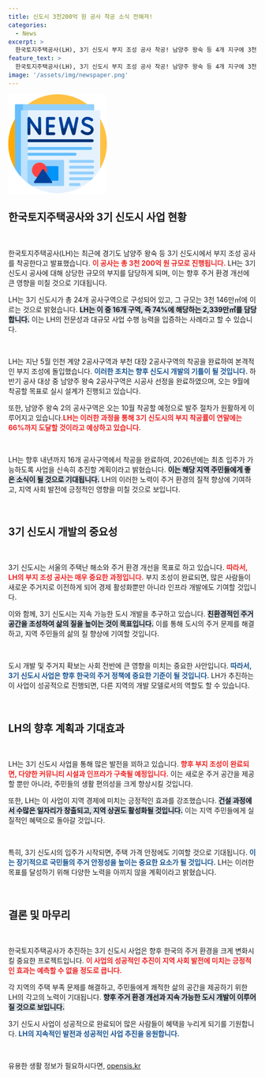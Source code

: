 ```yaml
---
title: 신도시 3천200억 원 공사 착공 소식 전해져!
categories:
  - News
excerpt: >
  한국토지주택공사(LH), 3기 신도시 부지 조성 공사 착공! 남양주 왕숙 등 4개 지구에 3천 200억 원 투입, 2026년 입주 목표! 투자와 혁신이 만들어갈 미래를 함께 하세요!
feature_text: >
  한국토지주택공사(LH), 3기 신도시 부지 조성 공사 착공! 남양주 왕숙 등 4개 지구에 3천 200억 원 투입, 2026년 입주 목표! 투자와 혁신이 만들어갈 미래를 함께 하세요!
image: '/assets/img/newspaper.png'
---
```


<p><img src="/assets/img/newspaper.png" alt="kimp 속보" /></p>

<h2 data-ke-size="size26">한국토지주택공사와 3기 신도시 사업 현황</h2>

<p data-ke-size="size16">&nbsp;</p>

<p>한국토지주택공사(LH)는 최근에 경기도 남양주 왕숙 등 3기 신도시에서 부지 조성 공사를 착공한다고 발표했습니다. <b><span style="color: #ee2323;">이 공사는 총 3천 200억 원 규모로 진행됩니다.</span></b> LH는 3기 신도시 공사에 대해 상당한 규모의 부지를 담당하게 되며, 이는 향후 주거 환경 개선에 큰 영향을 미칠 것으로 기대됩니다. </p>

<p>LH는 3기 신도시가 총 24개 공사구역으로 구성되어 있고, 그 규모는 3천 146만㎡에 이르는 것으로 밝혔습니다. <b><span style="background-color: #21538527;">LH는 이 중 16개 구역, 즉 74%에 해당하는 2,339만㎡를 담당합니다.</span></b> 이는 LH의 전문성과 대규모 사업 수행 능력을 입증하는 사례라고 할 수 있습니다. </p>

<p data-ke-size="size16">&nbsp;</p>

<p>LH는 지난 5월 인천 계양 2공사구역과 부천 대장 2공사구역의 착공을 완료하여 본격적인 부지 조성에 돌입했습니다. <b><span style="color: #1a5490;">이러한 조치는 향후 신도시 개발의 기틀이 될 것입니다.</span></b> 하반기 공사 대상 중 남양주 왕숙 2공사구역은 시공사 선정을 완료하였으며, 오는 9월에 착공할 목표로 실시 설계가 진행되고 있습니다.</p>

<p>또한, 남양주 왕숙 2의 공사구역은 오는 10월 착공할 예정으로 발주 절차가 원활하게 이루어지고 있습니다.<b><span style="color: #ee2323;">LH는 이러한 과정을 통해 3기 신도시의 부지 착공률이 연말에는 66%까지 도달할 것이라고 예상하고 있습니다.</span></b> </p>

<p data-ke-size="size16">&nbsp;</p>

<p>LH는 향후 내년까지 16개 공사구역에서 착공을 완료하여, 2026년에는 최초 입주가 가능하도록 사업을 신속히 추진할 계획이라고 밝혔습니다. <b><span style="background-color: #21538527;">이는 해당 지역 주민들에게 좋은 소식이 될 것으로 기대됩니다.</span></b> LH의 이러한 노력이 주거 환경의 질적 향상에 기여하고, 지역 사회 발전에 긍정적인 영향을 미칠 것으로 보입니다.</p>

<p data-ke-size="size16">&nbsp;</p>

<h2 data-ke-size="size26">3기 신도시 개발의 중요성</h2>

<p data-ke-size="size16">&nbsp;</p>

<p>3기 신도시는 서울의 주택난 해소와 주거 환경 개선을 목표로 하고 있습니다. <b><span style="color: #ee2323;">따라서, LH의 부지 조성 공사는 매우 중요한 과정입니다.</span></b> 부지 조성이 완료되면, 많은 사람들이 새로운 주거지로 이전하게 되어 경제 활성화뿐만 아니라 인프라 개발에도 기여할 것입니다. </p>

<p>이와 함께, 3기 신도시는 지속 가능한 도시 개발을 추구하고 있습니다. <b><span style="background-color: #21538527;">친환경적인 주거 공간을 조성하여 삶의 질을 높이는 것이 목표입니다.</span></b> 이를 통해 도시의 주거 문제를 해결하고, 지역 주민들의 삶의 질 향상에 기여할 것입니다.</p>

<p data-ke-size="size16">&nbsp;</p>

<p>도시 개발 및 주거지 확보는 사회 전반에 큰 영향을 미치는 중요한 사안입니다. <b><span style="color: #1a5490;">따라서, 3기 신도시 사업은 향후 한국의 주거 정책에 중요한 기준이 될 것입니다.</span></b> LH가 추진하는 이 사업이 성공적으로 진행되면, 다른 지역의 개발 모델로서의 역할도 할 수 있습니다.</p>

<p data-ke-size="size16">&nbsp;</p>

<h2 data-ke-size="size26">LH의 향후 계획과 기대효과</h2>

<p data-ke-size="size16">&nbsp;</p>

<p>LH는 3기 신도시 사업을 통해 많은 발전을 꾀하고 있습니다. <b><span style="color: #ee2323;">향후 부지 조성이 완료되면, 다양한 커뮤니티 시설과 인프라가 구축될 예정입니다.</span></b> 이는 새로운 주거 공간을 제공할 뿐만 아니라, 주민들의 생활 편의성을 크게 향상시킬 것입니다.</p>

<p>또한, LH는 이 사업이 지역 경제에 미치는 긍정적인 효과를 강조했습니다. <b><span style="background-color: #21538527;">건설 과정에서 수많은 일자리가 창출되고, 지역 상권도 활성화될 것입니다.</span></b> 이는 지역 주민들에게 실질적인 혜택으로 돌아갈 것입니다. </p>

<p data-ke-size="size16">&nbsp;</p>

<p>특히, 3기 신도시의 입주가 시작되면, 주택 가격 안정에도 기여할 것으로 기대됩니다. <b><span style="color: #1a5490;">이는 장기적으로 국민들의 주거 안정성을 높이는 중요한 요소가 될 것입니다.</span></b> LH는 이러한 목표를 달성하기 위해 다양한 노력을 아끼지 않을 계획이라고 밝혔습니다.</p>

<p data-ke-size="size16">&nbsp;</p>

<h2 data-ke-size="size26">결론 및 마무리</h2>

<p data-ke-size="size16">&nbsp;</p>

<p>한국토지주택공사가 추진하는 3기 신도시 사업은 향후 한국의 주거 환경을 크게 변화시킬 중요한 프로젝트입니다. <b><span style="color: #ee2323;">이 사업의 성공적인 추진이 지역 사회 발전에 미치는 긍정적인 효과는 예측할 수 없을 정도로 큽니다.</span></b> </p>

<p>각 지역의 주택 부족 문제를 해결하고, 주민들에게 쾌적한 삶의 공간을 제공하기 위한 LH의 각고의 노력이 기대됩니다. <b><span style="background-color: #21538527;">향후 주거 환경 개선과 지속 가능한 도시 개발이 이루어질 것으로 보입니다.</span></b> </p>

<p>3기 신도시 사업이 성공적으로 완료되어 많은 사람들이 혜택을 누리게 되기를 기원합니다. <b><span style="color: #1a5490;">LH의 지속적인 발전과 성공적인 사업 추진을 응원합니다.</span></b> </p>

<p data-ke-size="size16">&nbsp;</p>
유용한 생활 정보가 필요하시다면, <a href="https://opensis.kr" rel="dofollow">opensis.kr</a>


